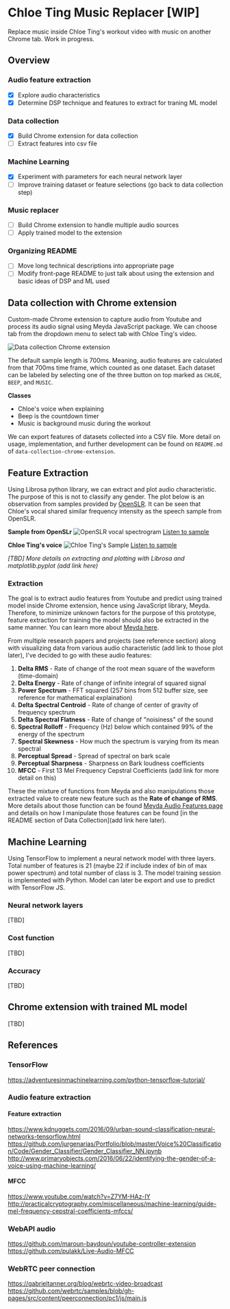# Chloe Ting Music Replacer [WIP]

Replace music inside Chloe Ting's workout video with music on another Chrome tab. Work in progress.

## Overview

### Audio feature extraction

- [x] Explore audio characteristics
- [x] Determine DSP technique and features to extract for traning ML model

### Data collection

- [x] Build Chrome extension for data collection
- [ ] Extract features into csv file

### Machine Learning

- [x] Experiment with parameters for each neural network layer
- [ ] Improve training dataset or feature selections (go back to data collection step)

### Music replacer

- [ ] Build Chrome extension to handle multiple audio sources
- [ ] Apply trained model to the extension

### Organizing README

- [ ] Move long technical descriptions into appropriate page
- [ ] Modify front-page README to just talk about using the extension and basic ideas of DSP and ML used

## Data collection with Chrome extension

Custom-made Chrome extension to capture audio from Youtube and process its audio signal using Meyda JavaScript package. We can choose tab from the dropdown menu to select tab with Chloe Ting's video.

![Data collection Chrome extension](/assets/readme/images/data_collection_ext.png)

The default sample length is 700ms. Meaning, audio features are calculated from that 700ms time frame, which counted as one dataset. Each dataset can be labeled by selecting one of the three button on top marked as `CHLOE`, `BEEP`, and `MUSIC`.

**Classes**

- Chloe's voice when explaining
- Beep is the countdown timer
- Music is background music during the workout

We can export features of datasets collected into a CSV file. More detail on usage, implementation, and further development can be found on `README.md` of `data-collection-chrome-extension`.

## Feature Extraction

Using Librosa python library, we can extract and plot audio characteristic. The purpose of this is not to classify any gender. The plot below is an observation from samples provided by [OpenSLR](http://www.openslr.org/12/). It can be seen that Chloe's vocal shared similar frequency intensity as the speech sample from OpenSLR.

**Sample from OpenSLr**
![OpenSLR vocal spectrogram](/assets/readme/images/OpenSLR_sample.png)
[Listen to sample](https://www.dropbox.com/s/fuzxq7gpnf820cv/84-121123-0001.flac?dl=0)

**Chloe Ting's voice**
![Chloe Ting's Sample](/assets/readme/images/logspectrogram_chloe_1.png)
[Listen to sample](https://www.dropbox.com/s/zfekwto0x7o19hv/052020-0-11.wav?dl=0)

_[TBD] More details on extracting and plotting with Librosa and matplotlib.pyplot (add link here)_

### Extraction

The goal is to extract audio features from Youtube and predict using trained model inside Chrome extension, hence using JavaScript library, Meyda. Therefore, to minimize unknown factors for the purpose of this prototype, feature extraction for training the model should also be extracted in the same manner. You can learn more about [Meyda here](https://meyda.js.org/). <br/>

From multiple research papers and projects (see reference section) along with visualizing data from various audio characteristic (add link to those plot later), I've decided to go with these audio features:

1. **Delta RMS** - Rate of change of the root mean square of the waveform (time-domain)
2. **Delta Energy** - Rate of change of infinite integral of squared signal
3. **Power Spectrum** - FFT squared (257 bins from 512 buffer size, see reference for mathematical explaination)
4. **Delta Spectral Centroid** - Rate of change of center of gravity of frequency spectrum
5. **Delta Spectral Flatness** - Rate of change of "noisiness" of the sound
6. **Spectral Rolloff** - Frequency (Hz) below which contained 99% of the energy of the spectrum
7. **Spectral Skewness** - How much the spectrum is varying from its mean spectral
8. **Perceptual Spread** - Spread of spectral on bark scale
9. **Perceptual Sharpness** - Sharpness on Bark loudness coefficients
10. **MFCC** - First 13 Mel Frequency Cepstral Coefficients (add link for more detail on this)

These the mixture of functions from Meyda and also manipulations those extracted value to create new feature such as the **Rate of change of RMS**. More details about those function can be found [Meyda Audio Features page](https://meyda.js.org/audio-features) and details on how I manipulate those features can be found [in the README section of Data Collection](add link here later).

## Machine Learning

Using TensorFlow to implement a neural network model with three layers. Total number of features is 21 (maybe 22 if include index of bin of max power spectrum) and total number of class is 3. The model training session is implemented with Python. Model can later be export and use to predict with TensorFlow JS.

### Neural network layers

[TBD]

### Cost function

[TBD]

### Accuracy

[TBD]

## Chrome extension with trained ML model

[TBD]

## References

### TensorFlow

https://adventuresinmachinelearning.com/python-tensorflow-tutorial/

### Audio feature extraction

#### Feature extraction

https://www.kdnuggets.com/2016/09/urban-sound-classification-neural-networks-tensorflow.html
https://github.com/jurgenarias/Portfolio/blob/master/Voice%20Classification/Code/Gender_Classifier/Gender_Classifier_NN.ipynb
http://www.primaryobjects.com/2016/06/22/identifying-the-gender-of-a-voice-using-machine-learning/

#### MFCC

https://www.youtube.com/watch?v=Z7YM-HAz-IY
http://practicalcryptography.com/miscellaneous/machine-learning/guide-mel-frequency-cepstral-coefficients-mfccs/

### WebAPI audio

https://github.com/maroun-baydoun/youtube-controller-extension
https://github.com/pulakk/Live-Audio-MFCC

### WebRTC peer connection

https://gabrieltanner.org/blog/webrtc-video-broadcast
https://github.com/webrtc/samples/blob/gh-pages/src/content/peerconnection/pc1/js/main.js
